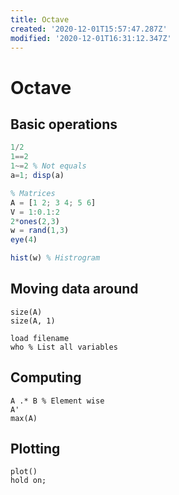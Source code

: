 ```yaml
---
title: Octave
created: '2020-12-01T15:57:47.287Z'
modified: '2020-12-01T16:31:12.347Z'
---
```


# Octave

## Basic operations

```octave
1/2
1==2
1~=2 % Not equals
a=1; disp(a)

% Matrices
A = [1 2; 3 4; 5 6]
V = 1:0.1:2
2*ones(2,3)
w = rand(1,3)
eye(4)

hist(w) % Histrogram
```

## Moving data around

```
size(A)
size(A, 1)

load filename
who % List all variables
```

## Computing

```
A .* B % Element wise
A'
max(A)
```

## Plotting

```
plot()
hold on;
```
